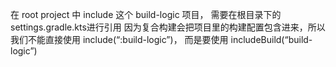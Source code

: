 


在 root project 中 include 这个 build-logic 项目， 需要在根目录下的settings.gradle.kts进行引用
因为复合构建会把项目里的构建配置包含进来，所以我们不能直接使用 include(“:build-logic”)，
而是要使用 includeBuild(“build-logic”)


